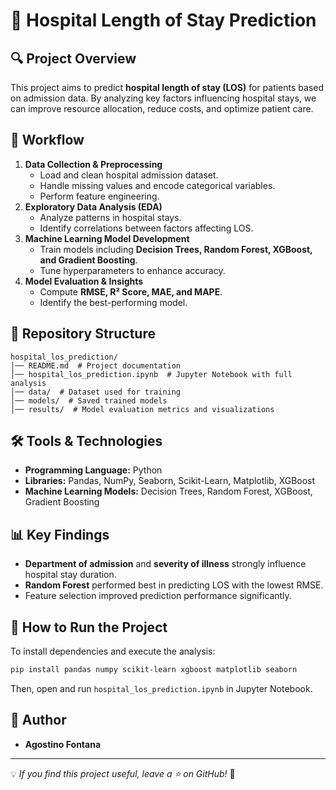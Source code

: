 # 🏥 Hospital Length of Stay Prediction

## 🔍 Project Overview
This project aims to predict **hospital length of stay (LOS)** for patients based on admission data. By analyzing key factors influencing hospital stays, we can improve resource allocation, reduce costs, and optimize patient care.

## 📑 Workflow
1. **Data Collection & Preprocessing**
   - Load and clean hospital admission dataset.
   - Handle missing values and encode categorical variables.
   - Perform feature engineering.
2. **Exploratory Data Analysis (EDA)**
   - Analyze patterns in hospital stays.
   - Identify correlations between factors affecting LOS.
3. **Machine Learning Model Development**
   - Train models including **Decision Trees, Random Forest, XGBoost, and Gradient Boosting**.
   - Tune hyperparameters to enhance accuracy.
4. **Model Evaluation & Insights**
   - Compute **RMSE, R² Score, MAE, and MAPE**.
   - Identify the best-performing model.

## 📂 Repository Structure
```
hospital_los_prediction/
│── README.md  # Project documentation
│── hospital_los_prediction.ipynb  # Jupyter Notebook with full analysis
│── data/  # Dataset used for training
│── models/  # Saved trained models
│── results/  # Model evaluation metrics and visualizations
```

## 🛠 Tools & Technologies
- **Programming Language:** Python
- **Libraries:** Pandas, NumPy, Seaborn, Scikit-Learn, Matplotlib, XGBoost
- **Machine Learning Models:** Decision Trees, Random Forest, XGBoost, Gradient Boosting

## 📊 Key Findings
- **Department of admission** and **severity of illness** strongly influence hospital stay duration.
- **Random Forest** performed best in predicting LOS with the lowest RMSE.
- Feature selection improved prediction performance significantly.

## 📜 How to Run the Project
To install dependencies and execute the analysis:
```bash
pip install pandas numpy scikit-learn xgboost matplotlib seaborn
```
Then, open and run `hospital_los_prediction.ipynb` in Jupyter Notebook.

## 📝 Author
- **Agostino Fontana**

---
💡 *If you find this project useful, leave a ⭐ on GitHub!* 🚀

